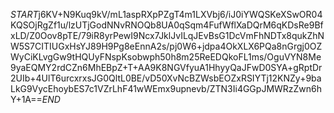 $START$j6KV+N9Kuq9kV/mL1aspRXpPZgT4m1LXVbj6/iJ0iYWQSKeXSwOR04KQSOjRgZf1u/lzUTjGodNNvRNOQb8UA0qSqm4FufWflXaDQrM6qKDsRe9BfxLD/Z0Oov8pTE/79iR8yrPewI9Ncx7JklJvILqJEvBsG1DcVmFhNDTx8qukZhNW5S7CITIUGxHsYJ89H9Pg8eEnnA2s/pj0W6+jdpa4OkXLX6PQa8nGrgj0OZWyCiKLvgGw9tHQUyFNspKsobwph50h8m25ReEDQkoFL1ms/OguVYN8Me9yaEQMY2rdCZn6MhEBpZ+T+AA9K8NGVfyuA1HhyyQaJFwD0SYA+gRptDr2UIb+4UlT6urcxrxsJG0QltL0BE/vD50XvNcBZWsbEOZxRSIYTj12KNZy+9baLkG9VycEhoybES7c1VZrLhF41wWEmx9upnevb/ZTN3Ii4GGpJMWRzZwn6hY+1A==$END$